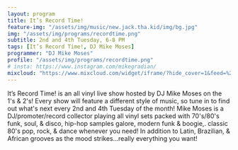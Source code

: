 ```yaml
---
layout: program
title: It’s Record Time!
feature-img: "/assets/img/music/new.jack.tha.kid/img/bg.jpg"
img: "/assets/img/programs/recordtime.png"
subtitle: 2nd and 4th Tuesday, 6-8 PM
tags: [It’s Record Time!, DJ Mike Moses]
programmer: "DJ Mike Moses"
profile: "/assets/img/programs/recordtime.png"
# insta: https://www.instagram.com/mikegradian/
mixcloud: "https://www.mixcloud.com/widget/iframe/?hide_cover=1&feed=%2Ftropicofm%2Fplaylists%2Fits-record-time%2F"
---
```


It’s Record Time! is an all vinyl live show hosted by DJ Mike Moses on the 1's & 2's! Every show will feature a different style of music, so tune in to find out what's next every 2nd and 4th Tuesday of the month! Mike Moses is a DJ/promoter/record collector playing all vinyl sets packed with 70's/80's funk, soul, & disco, hip-hop samples galore, modern funk & boogie,. classic 80's pop, rock, & dance whenever you need! In addition to Latin, Brazilian, & African grooves as the mood strikes...really everything you want!